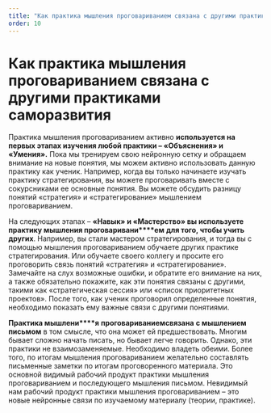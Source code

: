 ```yaml
---
title: "Как практика мышления проговариванием связана с другими практиками саморазвития"
order: 10
---
```


# Как практика мышления проговариванием связана с другими практиками саморазвития

Практика мышления проговариванием активно **используется на первых этапах изучения любой практики – «Объяснения» и «Умения».** Пока мы тренируем свою нейронную сетку и обращаем внимание на новые понятия, мы можем активно использовать данную практику как ученик. Например, когда вы только начинаете изучать практику стратегирования, вы можете проговаривать вместе с сокурсниками ее основные понятия. Вы можете обсудить разницу понятий «стратегия» и «стратегирование» мышлением проговариванием.

На следующих этапах – **«Навык» и «Мастерство» вы используете практику мышления проговаривани****ем** **для того, чтобы учить других**. Например, вы стали мастером стратегирования, и тогда вы с помощью мышления проговариванием обучаете других практике стратегирования. Или обучаете своего коллегу и просите его проговорить связь понятий «стратегия» и «стратегирование». Замечайте на слух возможные ошибки, и обратите его внимание на них, а также обязательно покажите, как эти понятия связаны с другими, такими как «стратегическая сессия» или «список приоритетных проектов». После того, как ученик проговорил определенные понятия, необходимо показать ему важные связи с другими понятиями.

**Практика мышлени****я** **проговаривани****ем****связана** **с мышлением письмом** в том смысле, что она может ей предшествовать. Многим бывает сложно начать писать, но бывает легче говорить. Однако, эти практики не взаимозаменяемые. Необходимо владеть обеими. Более того, по итогам мышления проговариванием желательно составлять письменные заметки по итогам проговоренного материала. Это основной видимый рабочий продукт практики мышления проговариванием и последующего мышления письмом. Невидимый нам рабочий продукт практики мышления проговариванием – это новые нейронные связи по изучаемому материалу (теории, практике).